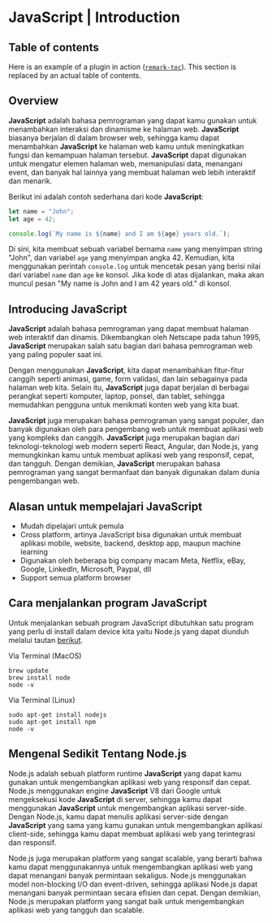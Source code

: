 # JavaScript | Introduction

## Table of contents

Here is an example of a plugin in action
([`remark-toc`](https://github.com/remarkjs/remark-toc)).
This section is replaced by an actual table of contents.

## Overview

**JavaScript** adalah bahasa pemrograman yang dapat kamu gunakan untuk menambahkan interaksi dan dinamisme ke halaman web. **JavaScript** biasanya berjalan di dalam browser web, sehingga kamu dapat menambahkan **JavaScript** ke halaman web kamu untuk meningkatkan fungsi dan kemampuan halaman tersebut. **JavaScript** dapat digunakan untuk mengatur elemen halaman web, memanipulasi data, menangani event, dan banyak hal lainnya yang membuat halaman web lebih interaktif dan menarik.

Berikut ini adalah contoh sederhana dari kode **JavaScript**:

```javascript
let name = "John";
let age = 42;

console.log(`My name is ${name} and I am ${age} years old.`);
```

Di sini, kita membuat sebuah variabel bernama `name` yang menyimpan string "John", dan variabel `age` yang menyimpan angka 42. Kemudian, kita menggunakan perintah `console.log` untuk mencetak pesan yang berisi nilai dari variabel `name` dan `age` ke konsol. Jika kode di atas dijalankan, maka akan muncul pesan "My name is John and I am 42 years old." di konsol.

## Introducing **JavaScript**

**JavaScript** adalah bahasa pemrograman yang dapat membuat halaman web interaktif dan dinamis. Dikembangkan oleh Netscape pada tahun 1995, **JavaScript** merupakan salah satu bagian dari bahasa pemrograman web yang paling populer saat ini.

Dengan menggunakan **JavaScript**, kita dapat menambahkan fitur-fitur canggih seperti animasi, game, form validasi, dan lain sebagainya pada halaman web kita. Selain itu, **JavaScript** juga dapat berjalan di berbagai perangkat seperti komputer, laptop, ponsel, dan tablet, sehingga memudahkan pengguna untuk menikmati konten web yang kita buat.

**JavaScript** juga merupakan bahasa pemrograman yang sangat populer, dan banyak digunakan oleh para pengembang web untuk membuat aplikasi web yang kompleks dan canggih. **JavaScript** juga merupakan bagian dari teknologi-teknologi web modern seperti React, Angular, dan Node.js, yang memungkinkan kamu untuk membuat aplikasi web yang responsif, cepat, dan tangguh. Dengan demikian, **JavaScript** merupakan bahasa pemrograman yang sangat bermanfaat dan banyak digunakan dalam dunia pengembangan web.

## Alasan untuk mempelajari **JavaScript**

- Mudah dipelajari untuk pemula
- Cross platform, artinya JavaScript bisa digunakan untuk membuat aplikasi mobile, website, backend, desktop app, maupun machine learning
- Digunakan oleh beberapa big company macam Meta, Netflix, eBay, Google, LinkedIn, Microsoft, Paypal, dll
- Support semua platform browser

## Cara menjalankan program **JavaScript**

Untuk menjalankan sebuah program JavaScript dibutuhkan satu program yang perlu di install dalam device kita yaitu Node.js yang dapat diunduh melalui tautan [berikut](https://nodejs.org/en/download/).

Via Terminal (MacOS)

```console
brew update
brew install node
node -v
```

Via Terminal (Linux)

```console
sudo apt-get install nodejs
sudo apt-get install npm
node -v
```

## Mengenal Sedikit Tentang Node.js

Node.js adalah sebuah platform runtime **JavaScript** yang dapat kamu gunakan untuk mengembangkan aplikasi web yang responsif dan cepat. Node.js menggunakan engine **JavaScript** V8 dari Google untuk mengeksekusi kode **JavaScript** di server, sehingga kamu dapat menggunakan **JavaScript** untuk mengembangkan aplikasi server-side. Dengan Node.js, kamu dapat menulis aplikasi server-side dengan **JavaScript** yang sama yang kamu gunakan untuk mengembangkan aplikasi client-side, sehingga kamu dapat membuat aplikasi web yang terintegrasi dan responsif.

Node.js juga merupakan platform yang sangat scalable, yang berarti bahwa kamu dapat menggunakannya untuk mengembangkan aplikasi web yang dapat menangani banyak permintaan sekaligus. Node.js menggunakan model non-blocking I/O dan event-driven, sehingga aplikasi Node.js dapat menangani banyak permintaan secara efisien dan cepat. Dengan demikian, Node.js merupakan platform yang sangat baik untuk mengembangkan aplikasi web yang tangguh dan scalable.
